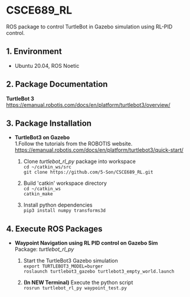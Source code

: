 # CSCE689_RL

ROS package to control TurtleBot in Gazebo simulation using RL-PID control.

## 1. Environment
- Ubuntu 20.04, ROS Noetic
  
## 2. Package Documentation

**TurtleBot 3**  
https://emanual.robotis.com/docs/en/platform/turtlebot3/overview/

## 3. Package Installation

- **TurtleBot3 on Gazebo**  
	1.Follow the tutorials from the ROBOTIS website.  
	https://emanual.robotis.com/docs/en/platform/turtlebot3/quick-start/

	1. Clone *turtlebot_rl_py* package into workspace  
		`cd ~/catkin_ws/src`  
		`git clone https://github.com/5-Son/CSCE689_RL.git`
    
	2. Build 'catkin' workspace directory  
		`cd ~/catkin_ws`  
		`catkin_make`
    
	3. Install python dependencies  
		`pip3 install numpy transforms3d`

## 4. Execute ROS Packages
- **Waypoint Navigation using RL PID control on Gazebo Sim**  
	Package: *turtlebot_rl_py*
	1. Start the TurtleBot3  Gazebo simulation  
  		`export TURTLEBOT3_MODEL=burger`  
  		`roslaunch turtlebot3_gazebo turtlebot3_empty_world.launch`
  
	2. **(In NEW Terminal)** Execute the python script  
		`rosrun turtlebot_rl_py waypoint_test.py`  
